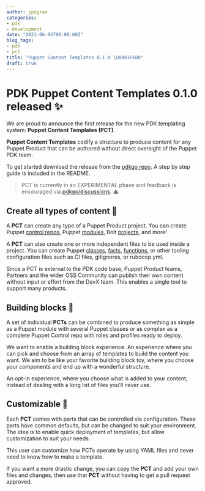 ```yaml
---
author: jpogran
categories:
- pdk
- development
date: "2021-06-04T00:00:00Z"
blog_tags:
- pdk
- pct
title: "Puppet Content Templates 0.1.0 \U0001F680"
draft: true
---
```


# PDK Puppet Content Templates 0.1.0 released ✨

We are proud to announce the first release for the new PDK templating system: **Puppet Content Templates (PCT)**.

**Puppet Content Templates** codify a structure to produce content for any Puppet Product that can be authored without direct oversight of the Puppet PDK team.

To get started download the release from the [pdkgo repo](https://github.com/puppetlabs/pdkgo/). A step by step guide is included in the README.

> PCT is currently in an EXPERIMENTAL phase and feedback is encouraged via [pdkgo/discussions](https://github.com/puppetlabs/pdkgo/discussions). ⚠️

## Create all types of content 🎨

A **PCT** can create any type of a Puppet Product project. You can create Puppet [control repos](https://github.com/puppetlabs/control-repo), Puppet [modules](https://puppet.com/docs/puppet/7/modules_fundamentals.html), Bolt [projects](https://puppet.com/docs/bolt/latest/projects.html), and more!

A **PCT** can also create one or more independent files to be used inside a project. You can create Puppet [classes](https://puppet.com/docs/puppet/7/lang_classes.html), [facts](https://puppet.com/docs/puppet/7/fact_overview.html), [functions](https://puppet.com/docs/puppet/7/functions_ruby_overview.html), or other tooling configuration files such as CI files, gitignores, or rubocop.yml.

Since a PCT is external to the PDK code base, Puppet Product teams, Partners and the wider OSS Community can publish their own content without input or effort from the DevX team. This enables a single tool to support many products.


## Building blocks 🧱

A set of individual **PCTs** can be combined to produce something as simple as a Puppet module with several Puppet classes or as complex as a complete Puppet Control repo with roles and profiles ready to deploy.

We want to enable a building block experience. An experience where you can pick and choose from an array of templates to build the content you want. We aim to be like your favorite building block toy, where you choose your components and end up with a wonderful structure.

An opt-in experience, where you choose what is added to your content, instead of dealing with a long list of files you'll never use.

## Customizable 📐

Each **PCT** comes with parts that can be controlled via configuration. These parts have common defaults, but can be changed to suit your environment. The idea is to enable quick deployment of templates, but allow customization to suit your needs.

This user can customize how PCTs operate by using YAML files and never need to know how to make a template.

If you want a more drastic change, you can copy the **PCT** and add your own files and changes, then use that **PCT** without having to get a pull request approved.
